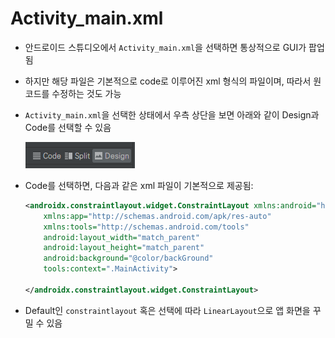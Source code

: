# Activity_main.xml

- 안드로이드 스튜디오에서 `Activity_main.xml`을 선택하면 통상적으로 GUI가 팝업됨

- 하지만 해당 파일은 기본적으로 code로 이루어진 xml 형식의 파일이며, 따라서 원 코드를 수정하는 것도 가능

- `Activity_main.xml`을 선택한 상태에서 우측 상단을 보면 아래와 같이 Design과 Code를 선택할 수 있음

  ![](activity_main.png)

- Code를 선택하면, 다음과 같은 xml 파일이 기본적으로 제공됨:

  ```xml
  <androidx.constraintlayout.widget.ConstraintLayout xmlns:android="http://schemas.android.com/apk/res/android"
      xmlns:app="http://schemas.android.com/apk/res-auto"
      xmlns:tools="http://schemas.android.com/tools"
      android:layout_width="match_parent"
      android:layout_height="match_parent"
      android:background="@color/backGround"
      tools:context=".MainActivity">
  
  </androidx.constraintlayout.widget.ConstraintLayout>
  ```

- Default인 `constraintlayout` 혹은 선택에 따라 `LinearLayout`으로 앱 화면을 꾸밀 수 있음